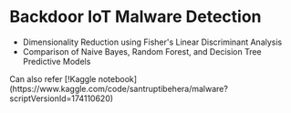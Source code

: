 # Backdoor IoT Malware Detection
<ul>
  <li> Dimensionality Reduction using Fisher's Linear Discriminant Analysis</li>
  <li> Comparison of Naive Bayes, Random Forest, and Decision Tree Predictive Models</li>
</ul>
Can also refer [!Kaggle notebook](https://www.kaggle.com/code/santruptibehera/malware?scriptVersionId=174110620)

